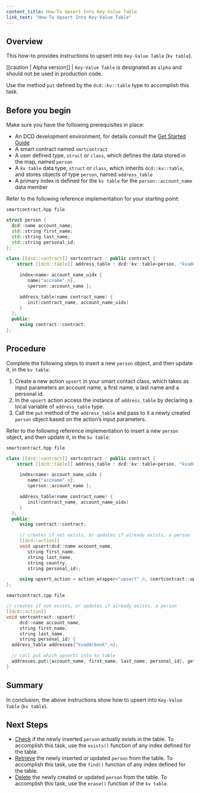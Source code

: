 ```yaml
---
content_title: How-To Upsert Into Key-Value Table
link_text: "How-To Upsert Into Key-Value Table"
---
```


## Overview

This how-to provides instructions to upsert into `Key-Value Table` (`kv table`).

[[caution | Alpha version]]
| `Key-Value Table` is designated as `alpha` and should not be used in production code.

Use the method `put` defined by the `dcd::kv::table` type to accomplish this task.

## Before you begin

Make sure you have the following prerequisites in place:

* An DCD development environment, for details consult the [Get Started Guide](https://developers.dcd.io/welcome/latest/getting-started-guide/index)
* A smart contract named `smrtcontract`
* A user defined type, `struct` or `class`, which defines the data stored in the map, named `person`
* A `kv table` data type, `struct` or `class`, which inherits `dcd::kv::table`, and stores objects of type `person`, named `address_table`
* A primary index is defined for the `kv table` for the `person::account_name` data member

Refer to the following reference implementation for your starting point:

`smartcontract.hpp file`

```cpp
struct person {
  dcd::name account_name;
  std::string first_name;
  std::string last_name;
  std::string personal_id;
};

class [[dcd::contract]] smrtcontract : public contract {
    struct [[dcd::table]] address_table : dcd::kv::table<person, "kvaddrbook"_n> {

     index<name> account_name_uidx {
        name{"accname"_n},
        &person::account_name };

     address_table(name contract_name) {
        init(contract_name, account_name_uidx)
     }
  };
  public:
     using contract::contract;
};
```

## Procedure

Complete the following steps to insert a new `person` object, and then update it, in the `kv table`:

1. Create a new action `upsert` in your smart contact class, which takes as input parameters an account name, a first name, a last name and a personal id.
2. In the `upsert` action access the instance of `address_table` by declaring a local variable of `address_table` type.
3. Call the `put` method of the `address_table` and pass to it a newly created `person` object based on the action’s input parameters.

Refer to the following reference implementation to insert a new `person` object, and then update it, in the `kv table`:

`smartcontract.hpp file`

```cpp
class [[dcd::contract]] smrtcontract : public contract {
    struct [[dcd::table]] address_table : dcd::kv::table<person, "kvaddrbook"_n> {

     index<name> account_name_uidx {
        name{"accname"_n},
        &person::account_name };

     address_table(name contract_name) {
        init(contract_name, account_name_uidx)
     }
  };
  public:
     using contract::contract;

     // creates if not exists, or updates if already exists, a person
     [[dcd::action]]
     void upsert(dcd::name account_name,
        string first_name,
        string last_name,
        string country,
        string personal_id);

     using upsert_action = action_wrapper<"upsert"_n, &smrtcontract::upsert>;
};
```

`smartcontract.cpp file`

```cpp
// creates if not exists, or updates if already exists, a person
[[dcd::action]]
void smrtcontract::upsert(
     dcd::name account_name,
     string first_name,
     string last_name,
     string personal_id) {
  address_table addresses{"kvaddrbook"_n};

  // call put which upserts into kv table
  addresses.put({account_name, first_name, last_name, personal_id}, get_self());
}
```

## Summary

In conclusion, the above instructions show how to upsert into `Key-Value Table` (`kv table`).

## Next Steps

* [Check](60_how-to-check-a-record-kv-table.md) if the newly inserted `person` actually exists in the table. To accomplish this task, use the `exists()` function of any index defined for the table.
* [Retrieve](70_how-to-find-in-kv-table.md) the newly inserted or updated `person` from the table. To accomplish this task, use the `find()` function of any index defined for the table.
* [Delete](40_how-to-delete-from-kv-table.md) the newly created or updated `person` from the table. To accomplish this task, use the `erase()` function of the `kv table`.
